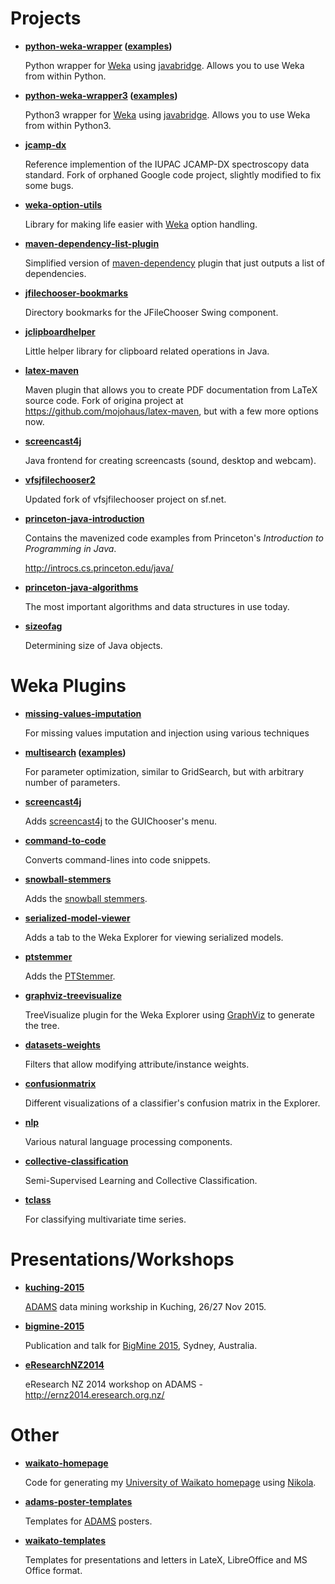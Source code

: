 # Projects

* **[python-weka-wrapper](https://github.com/fracpete/python-weka-wrapper) ([examples](https://github.com/fracpete/python-weka-wrapper-examples))**

  Python wrapper for [Weka](http://www.cs.waikato.ac.nz/ml/weka/) using 
  [javabridge](https://pypi.python.org/pypi/javabridge/). Allows you to use Weka
  from within Python.

* **[python-weka-wrapper3](https://github.com/fracpete/python-weka-wrapper3) ([examples](https://github.com/fracpete/python-weka-wrapper-examples))**

  Python3 wrapper for [Weka](http://www.cs.waikato.ac.nz/ml/weka/) using 
  [javabridge](https://pypi.python.org/pypi/javabridge/). Allows you to use Weka
  from within Python3.

* **[jcamp-dx](https://github.com/fracpete/jcamp-dx)**

  Reference implemention of the IUPAC JCAMP-DX spectroscopy data standard. 
  Fork of orphaned Google code project, slightly modified to fix some bugs.

* **[weka-option-utils](https://github.com/fracpete/weka-option-utils)**

  Library for making life easier with [Weka](http://www.cs.waikato.ac.nz/ml/weka/) 
  option handling. 

* **[maven-dependency-list-plugin](https://github.com/fracpete/maven-dependency-list-plugin)**

  Simplified version of [maven-dependency](https://maven.apache.org/plugins/maven-dependency-plugin/) 
  plugin that just outputs a list of dependencies. 

* **[jfilechooser-bookmarks](https://github.com/fracpete/jfilechooser-bookmarks)**

  Directory bookmarks for the JFileChooser Swing component. 

* **[jclipboardhelper](https://github.com/fracpete/jclipboardhelper)**

  Little helper library for clipboard related operations in Java. 

* **[latex-maven](https://github.com/fracpete/latex-maven)**

  Maven plugin that allows you to create PDF documentation from LaTeX source
  code. Fork of origina project at https://github.com/mojohaus/latex-maven,
  but with a few more options now. 

* **[screencast4j](https://github.com/fracpete/screencast4j)**

  Java frontend for creating screencasts (sound, desktop and webcam). 

* **[vfsjfilechooser2](https://github.com/fracpete/vfsjfilechooser2)**

  Updated fork of vfsjfilechooser project on sf.net. 

* **[princeton-java-introduction](https://github.com/fracpete/princeton-java-introduction)**

  Contains the mavenized code examples from Princeton's *Introduction to Programming in Java*. 

  http://introcs.cs.princeton.edu/java/

* **[princeton-java-algorithms](https://github.com/fracpete/princeton-java-algorithms)**

  The most important algorithms and data structures in use today. 

* **[sizeofag](https://github.com/fracpete/sizeofag)**

  Determining size of Java objects. 



# Weka Plugins

* **[missing-values-imputation](https://github.com/fracpete/missing-values-imputation-weka-package)**

  For missing values imputation and injection using various techniques

* **[multisearch](https://github.com/fracpete/multisearch-weka-package) ([examples](https://github.com/fracpete/multisearch-weka-package-examples))**

  For parameter optimization, similar to GridSearch, but with arbitrary
  number of parameters. 

* **[screencast4j](https://github.com/fracpete/screencast4j-weka-package)**

  Adds [screencast4j](https://github.com/fracpete/screencast4j) to the GUIChooser's menu. 

* **[command-to-code](https://github.com/fracpete/command-to-code-weka-package)**

  Converts command-lines into code snippets. 

* **[snowball-stemmers](https://github.com/fracpete/snowball-stemmers-weka-package)**

  Adds the [snowball stemmers](http://snowball.tartarus.org/). 

* **[serialized-model-viewer](https://github.com/fracpete/serialized-model-viewer-weka-package)**

  Adds a tab to the Weka Explorer for viewing serialized models. 

* **[ptstemmer](https://github.com/fracpete/ptstemmer-weka-package)**

  Adds the [PTStemmer](https://code.google.com/p/ptstemmer/). 

* **[graphviz-treevisualize](https://github.com/fracpete/graphviz-treevisualize-weka-package)**

  TreeVisualize plugin for the Weka Explorer using
  [GraphViz](http://www.graphviz.org/) to generate the tree. 

* **[datasets-weights](https://github.com/fracpete/dataset-weights-weka-package)**

  Filters that allow modifying attribute/instance weights. 

* **[confusionmatrix](https://github.com/fracpete/confusionmatrix-weka-package)**

  Different visualizations of a classifier's confusion matrix in the Explorer.

* **[nlp](https://github.com/fracpete/nlp-weka-package)**

  Various natural language processing components. 

* **[collective-classification](https://github.com/fracpete/collective-classification-weka-package)**

  Semi-Supervised Learning and Collective Classification.

* **[tclass](https://github.com/fracpete/tclass-weka-package)**

  For classifying multivariate time series. 


# Presentations/Workshops

* **[kuching-2015](https://github.com/fracpete/kuching-2015)**

  [ADAMS](https://adams.cms.waikato.ac.nz/) data mining workship in Kuching, 26/27 Nov 2015.

* **[bigmine-2015](https://github.com/fracpete/bigmine-2015)**

  Publication and talk for [BigMine 2015](http://bigdata-mining.org/bigmine-15/), Sydney, Australia. 

* **[eResearchNZ2014](https://github.com/fracpete/eResearchNZ2014)**

  eResearch NZ 2014 workshop on ADAMS - http://ernz2014.eresearch.org.nz/


# Other

* **[waikato-homepage](https://github.com/fracpete/waikato-homepage)**

  Code for generating my [University of Waikato homepage](http://www.cms.waikato.ac.nz/~fracpete/) 
  using [Nikola](https://getnikola.com/).

* **[adams-poster-templates](https://github.com/fracpete/adams-poster-templates)**

  Templates for [ADAMS](https://adams.cms.waikato.ac.nz/) posters.

* **[waikato-templates](https://github.com/fracpete/waikato-templates)**

  Templates for presentations and letters in LateX, LibreOffice and MS Office format.


